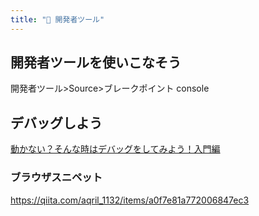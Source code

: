 ```yaml
---
title: "🚀 開発者ツール"
---
```


## 開発者ツールを使いこなそう
開発者ツール>Source>ブレークポイント
console

## デバッグしよう
[動かない？そんな時はデバッグをしてみよう！入門編](https://developer.cybozu.io/hc/ja/articles/207613916-%E5%8B%95%E3%81%8B%E3%81%AA%E3%81%84-%E3%81%9D%E3%82%93%E3%81%AA%E6%99%82%E3%81%AF%E3%83%87%E3%83%90%E3%83%83%E3%82%B0%E3%82%92%E3%81%97%E3%81%A6%E3%81%BF%E3%82%88%E3%81%86-%E5%85%A5%E9%96%80%E7%B7%A8)

### ブラウザスニペット
https://qiita.com/aqril_1132/items/a0f7e81a772006847ec3
